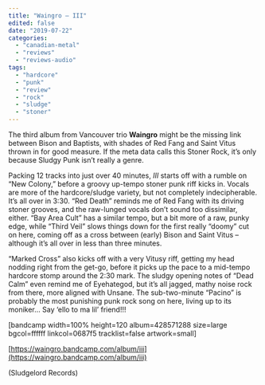 ```yaml
---
title: "Waingro – III"
edited: false
date: "2019-07-22"
categories:
  - "canadian-metal"
  - "reviews"
  - "reviews-audio"
tags:
  - "hardcore"
  - "punk"
  - "review"
  - "rock"
  - "sludge"
  - "stoner"
---
```


The third album from Vancouver trio **Waingro** might be the missing link between Bison and Baptists, with shades of Red Fang and Saint Vitus thrown in for good measure. If the meta data calls this Stoner Rock, it’s only because Sludgy Punk isn’t really a genre.

Packing 12 tracks into just over 40 minutes, _III_ starts off with a rumble on “New Colony,” before a groovy up-tempo stoner punk riff kicks in. Vocals are more of the hardcore/sludge variety, but not completely indecipherable. It’s all over in 3:30. “Red Death” reminds me of Red Fang with its driving stoner grooves, and the raw-lunged vocals don’t sound too dissimilar, either. “Bay Area Cult” has a similar tempo, but a bit more of a raw, punky edge, while “Third Veil” slows things down for the first really “doomy” cut on here, coming off as a cross between (early) Bison and Saint Vitus – although it’s all over in less than three minutes.

“Marked Cross” also kicks off with a very Vitusy riff, getting my head nodding right from the get-go, before it picks up the pace to a mid-tempo hardcore stomp around the 2:30 mark. The sludgy opening notes of “Dead Calm” even remind me of Eyehategod, but it’s all jagged, mathy noise rock from there, more aligned with Unsane. The sub-two-minute “Pacino” is probably the most punishing punk rock song on here, living up to its moniker… Say ‘ello to ma lil’ friend!!!

\[bandcamp width=100% height=120 album=428571288 size=large bgcol=ffffff linkcol=0687f5 tracklist=false artwork=small\]

[https://waingro.bandcamp.com/album/iii](https://waingro.bandcamp.com/album/iii)

(Sludgelord Records)
